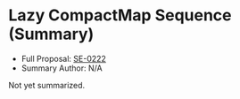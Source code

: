# Lazy CompactMap Sequence (Summary)

* Full Proposal: [SE-0222](https://github.com/apple/swift-evolution/blob/main/proposals/0222-lazy-compactmap-sequence.md)
* Summary Author: N/A

Not yet summarized.
